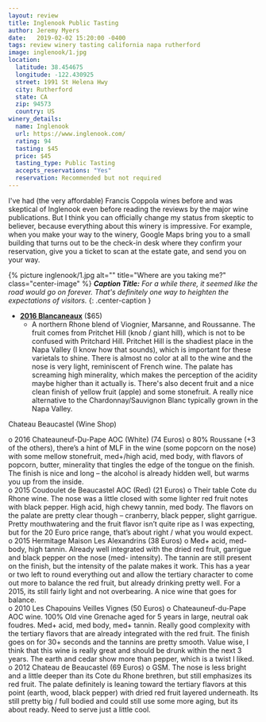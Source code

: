 ```yaml
---
layout: review
title: Inglenook Public Tasting
author: Jeremy Myers
date:   2019-02-02 15:20:00 -0400
tags: review winery tasting california napa rutherford
image: inglenook/1.jpg
location:
  latitude: 38.454675
  longitude: -122.430925
  street: 1991 St Helena Hwy
  city: Rutherford
  state: CA
  zip: 94573
  country: US
winery_details:
  name: Inglenook
  url: https://www.inglenook.com/
  rating: 94
  tasting: $45
  price: $45
  tasting_type: Public Tasting
  accepts_reservations: "Yes"
  reservation: Recommended but not required
---
```

I've had (the very affordable) Francis Coppola wines before and was skeptical of Inglenook even before reading the reviews by the major wine publications.  But I think you can officially change my status from skeptic to believer, because everything about this winery is impressive.  For example, when you make your way to the winery, Google Maps bring you to a small building that turns out to be the check-in desk where they confirm your reservation, give you a ticket to scan at the estate gate, and send you on your way.

{% picture inglenook/1.jpg alt="" title="Where are you taking me?" class="center-image" %}
***Caption Title:*** *For a while there, it seemed like the road would go on forever.  That's definitely one way to heighten the expectations of visitors.*
{: .center-caption }

* [**2016 Blancaneaux**](https://www.inglenook.com/Purchase/Details/BL16) ($65)
  * A northern Rhone blend of Viognier, Marsanne, and Roussanne.  The fruit comes from Pritchet Hill (knob / giant hill), which is not to be confused with Pritchard Hill.  Pritchet Hill is the shadiest place in the Napa Valley (I know how that sounds), which is important for these varietals to shine.  There is almost no color at all to the wine and the nose is very light, reminiscent of French wine.  The palate has screaming high minerality, which makes the perception of the acidity maybe higher than it actually is.  There's also decent fruit and a nice clean finish of yellow fruit (apple) and some stonefruit.  A really nice alternative to the Chardonnay/Sauvignon Blanc typically grown in the Napa Valley.

Chateau Beaucastel (Wine Shop)

o	2016 Chateauneuf-Du-Pape AOC (White) (74 Euros)
o	80% Roussane (+3 of the others), there’s a hint of MLF in the wine (some popcorn on the nose) with some mellow stonefruit, med+/high acid, med body, with flavors of popcorn, butter, minerality that tingles the edge of the tongue on the finish.  The finish is nice and long – the alcohol is already hidden well, but warms you up from the inside.  
o	2015 Coudoulet de Beaucastel AOC (Red) (21 Euros)
o	Their table Cote du Rhone wine.  The nose was a little closed with some lighter red fruit notes with black pepper.  High acid, high chewy tannin, med body.  The flavors on the palate are pretty clear though – cranberry, black pepper, slight garrigue.  Pretty mouthwatering and the fruit flavor isn’t quite ripe as I was expecting, but for the 20 Euro price range, that’s about right / what you would expect.  
o	2015 Hermitage Maison Les Alexandrins (38 Euros)
o	Med+ acid, med- body, high tannin.  Already well integrated with the dried red fruit, garrigue and black pepper on the nose (med- intensity).  The tannin are still present on the finish, but the intensity of the palate makes it work.  This has a year or two left to round everything out and allow the tertiary character to come out more to balance the red fruit, but already drinking pretty well.  For a 2015, its still fairly light and not overbearing.  A nice wine that goes for balance.  
o	2010 Les Chapouins Veilles Vignes (50 Euros)
o	Chateauneuf-du-Pape AOC wine.  100% Old vine Grenache aged for 5 years in large, neutral oak foudres.  Med+ acid, med body, med+ tannin.  Really good complexity with the tertiary flavors that are already integrated with the red fruit.  The finish goes on for 30+ seconds and the tannins are pretty smooth.  Value wise, I think that this wine is really great and should be drunk within the next 3 years.  The earth and cedar show more than pepper, which is a twist I liked.  
o	2012 Chateau de Beaucastel (69 Euros)
o	GSM.  The nose is less bright and a little deeper than its Cote du Rhone brethren, but still emphasizes its red fruit.  The palate definitely is leaning toward the tertiary flavors at this point (earth, wood, black pepper) with dried red fruit layered underneath.  Its still pretty big / full bodied and could still use some more aging, but its about ready.  Need to serve just a little cool.  

